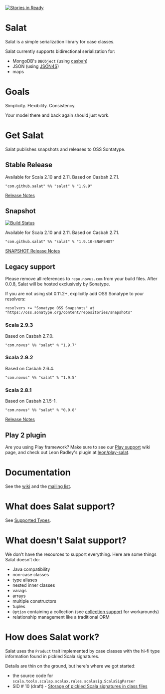 [![Stories in Ready](https://badge.waffle.io/salat/salat.png?label=ready&title=Ready)](https://waffle.io/salat/salat)
# Salat

Salat is a simple serialization library for case classes.

Salat currently supports bidirectional serialization for:

- MongoDB's `DBObject` (using [casbah][casbah])
- JSON (using [JSON4S][JSON4S])
- maps

# Goals

Simplicity.  Flexibility.  Consistency.

Your model there and back again should just work.

# Get Salat

Salat publishes snapshots and releases to OSS Sontatype.

## Stable Release

Available for Scala 2.10 and 2.11. Based on Casbah 2.7.1.

    "com.github.salat" %% "salat" % "1.9.9"

[Release Notes](https://github.com/salat/salat/blob/1.9.x-branch/notes/1.9.9.markdown)

## Snapshot

[![Build Status](https://secure.travis-ci.org/salat/salat.png)](http://travis-ci.org/salat/salat)

Available for Scala 2.10 and 2.11. Based on Casbah 2.7.1.

    "com.github.salat" %% "salat" % "1.9.10-SNAPSHOT"

[SNAPSHOT Release Notes](https://github.com/salat/salat/blob/1.9.x-branch/notes/1.9.10.markdown)

## Legacy support

Please remove all references to `repo.novus.com` from your build files.  After 0.0.8, Salat will be hosted exclusively by Sonatype.

If you are not using sbt 0.11.2+, explicitly add OSS Sonatype to your resolvers:

    resolvers += "Sonatype OSS Snapshots" at "https://oss.sonatype.org/content/repositories/snapshots"

### Scala 2.9.3

Based on Casbah 2.7.0.

    "com.novus" %% "salat" % "1.9.7"

### Scala 2.9.2

Based on Casbah 2.6.4.

    "com.novus" %% "salat" % "1.9.5"

### Scala 2.8.1

Based on Casbah 2.1.5-1.

    "com.novus" %% "salat" % "0.0.8"

[Release Notes](http://notes.implicit.ly/post/25793638048/salat-0-0-8)

## Play 2 plugin

Are you using Play framework?  Make sure to see our [Play support][play-salat] wiki page, and check out Leon Radley's plugin at [leon/play-salat][play-salat-plugin].

# Documentation

See the [wiki][wiki] and the [mailing list][group].

# What does Salat support?

See [Supported Types][types].

# What doesn't Salat support?

We don't have the resources to support everything.  Here are some things Salat doesn't do:

- Java compatibility
- non-case classes
- type aliases
- nested inner classes
- varags
- arrays
- multiple constructors
- tuples
- `Option` containing a collection (see [collection support][collections] for workarounds)
- relationship management like a traditional ORM

# How does Salat work?

Salat uses the `Product` trait implemented by case classes with the hi-fi type information found in pickled Scala signatures.

Details are thin on the ground, but here's where we got started:

- the source code for `scala.tools.scalap.scalax.rules.scalasig.ScalaSigParser`
- SID # 10 (draft) - [Storage of pickled Scala signatures in class files][sid10]

[types]: https://github.com/salat/salat/wiki/SupportedTypes
[wiki]: https://github.com/salat/salat/wiki
[casbah]: https://github.com/mongodb/casbah/
[JSON4S]: http://json4s.org/
[group]: http://groups.google.com/group/scala-salat
[play-salat]: https://github.com/salat/salat/wiki/SalatWithPlay2
[play-salat-plugin]: https://github.com/leon/play-salat
[sid10]: http://www.scala-lang.org/sid/10
[typehint]: https://github.com/salat/salat/wiki/TypeHints
[collections]: https://github.com/salat/salat/wiki/Collections
